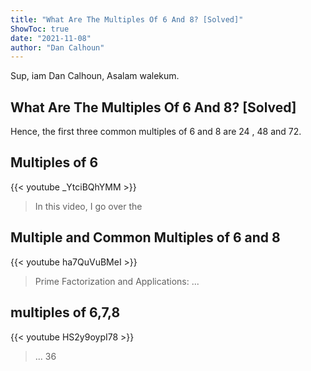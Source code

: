 ```yaml
---
title: "What Are The Multiples Of 6 And 8? [Solved]"
ShowToc: true 
date: "2021-11-08"
author: "Dan Calhoun" 
---
```


Sup, iam Dan Calhoun, Asalam walekum.
## What Are The Multiples Of 6 And 8? [Solved]
Hence, the first three common multiples of 6 and 8 are 24 , 48 and 72.

## Multiples of 6
{{< youtube _YtciBQhYMM >}}
>In this video, I go over the 

## Multiple and Common Multiples of 6 and 8
{{< youtube ha7QuVuBMeI >}}
>Prime Factorization and Applications: ...

## multiples of 6,7,8
{{< youtube HS2y9oypI78 >}}
>... 36 

